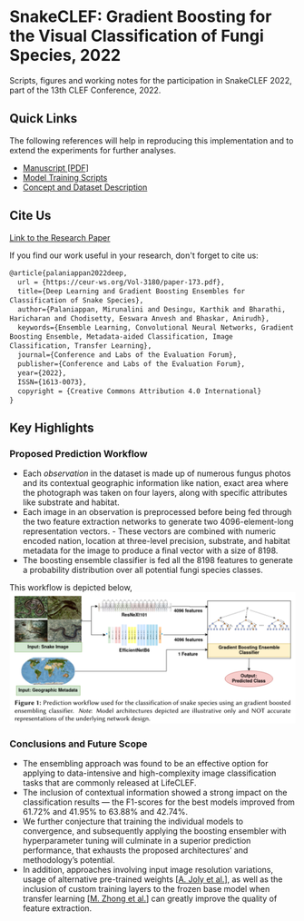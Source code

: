# SnakeCLEF: Gradient Boosting for the Visual Classification of Fungi Species, 2022

Scripts, figures and working notes for the participation in SnakeCLEF 2022, part of the 13th CLEF Conference, 2022.

## Quick Links

The following references will help in reproducing this implementation and to extend the experiments for further analyses.

- [Manuscript [PDF]](https://ceur-ws.org/Vol-3180/paper-173.pdf)
- [Model Training Scripts](./Scripts/train)
- [Concept and Dataset Description](https://www.imageclef.org/SnakeCLEF2022)

## Cite Us

[Link to the Research Paper](https://ceur-ws.org/Vol-3180/paper-173.pdf)

If you find our work useful in your research, don't forget to cite us:

```
@article{palaniappan2022deep,
  url = {https://ceur-ws.org/Vol-3180/paper-173.pdf},
  title={Deep Learning and Gradient Boosting Ensembles for Classification of Snake Species},
  author={Palaniappan, Mirunalini and Desingu, Karthik and Bharathi, Haricharan and Chodisetty, Eeswara Anvesh and Bhaskar, Anirudh},
  keywords={Ensemble Learning, Convolutional Neural Networks, Gradient Boosting Ensemble, Metadata-aided Classification, Image Classification, Transfer Learning},
  journal={Conference and Labs of the Evaluation Forum},
  publisher={Conference and Labs of the Evaluation Forum},
  year={2022},
  ISSN={1613-0073},  
  copyright = {Creative Commons Attribution 4.0 International}
}
```

## Key Highlights

### Proposed Prediction Workflow

- Each *observation* in the dataset is made up of numerous fungus photos and its contextual geographic information like nation, exact area where the photograph was taken on four layers, along with specific attributes like substrate and habitat. 
- Each image in an observation is preprocessed before being fed through the two feature extraction networks to generate two 4096-element-long representation vectors. - These vectors are combined with numeric encoded nation, location at three-level precision, substrate, and habitat metadata for the image to produce a final vector with a size of 8198. 
- The boosting ensemble classifier is fed all the 8198 features to generate a probability distribution over all potential fungi species classes. 

This workflow is depicted below,   
<img alt="proposed-prediction-workflow" src="./assets/Figure-1_Prediction-Workflow.png" />

### Conclusions and Future Scope

- The ensembling approach was found to be an effective option for applying to data-intensive and high-complexity image classification tasks that are commonly released at LifeCLEF. 
- The inclusion of contextual information showed a strong impact on the classification results — the F1-scores for the best models improved from 61.72% and 41.95% to 63.88% and 42.74%.
- We further conjecture that training the individual models to convergence, and subsequently applying the boosting ensembler with
hyperparameter tuning will culminate in a superior prediction performance, that exhausts the proposed architectures’ and methodology’s potential. 
- In addition, approaches involving input image resolution variations, usage of alternative pre-trained weights [[A. Joly et al.](https://link.springer.com/chapter/10.1007/978-3-030-58219-7_23)], as well as the inclusion of custom training layers to the frozen base model when transfer learning [[M. Zhong et al.](https://www.sciencedirect.com/science/article/abs/pii/S0003682X20304795)] can greatly improve the quality of feature extraction. 

